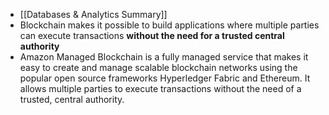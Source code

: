 - [[Databases & Analytics Summary]]
- Blockchain makes it possible to build applications where multiple parties can execute transactions **without the need for a trusted central authority**
- Amazon Managed Blockchain is a fully managed service that makes it easy to create and manage scalable blockchain networks using the popular open source frameworks Hyperledger Fabric and Ethereum. It allows multiple parties to execute transactions without the need of a trusted, central authority.
